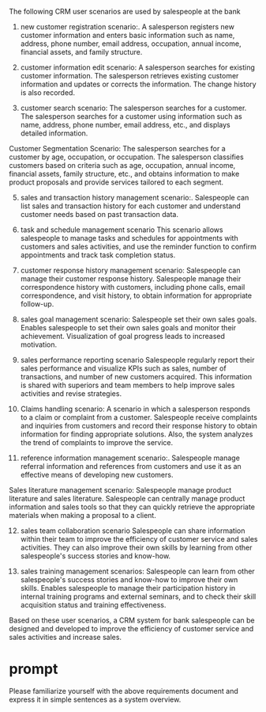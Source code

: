 The following CRM user scenarios are used by salespeople at the bank

1. new customer registration scenario:.
A salesperson registers new customer information and enters basic information such as name, address, phone number, email address, occupation, annual income, financial assets, and family structure.

2. customer information edit scenario: A salesperson searches for existing customer information.
The salesperson retrieves existing customer information and updates or corrects the information. The change history is also recorded.

3. customer search scenario: The salesperson searches for a customer.
The salesperson searches for a customer using information such as name, address, phone number, email address, etc., and displays detailed information.

Customer Segmentation Scenario: The salesperson searches for a customer by age, occupation, or occupation.
The salesperson classifies customers based on criteria such as age, occupation, annual income, financial assets, family structure, etc., and obtains information to make product proposals and provide services tailored to each segment.

5. sales and transaction history management scenario:.
Salespeople can list sales and transaction history for each customer and understand customer needs based on past transaction data.

6. task and schedule management scenario
This scenario allows salespeople to manage tasks and schedules for appointments with customers and sales activities, and use the reminder function to confirm appointments and track task completion status.

7. customer response history management scenario: Salespeople can manage their customer response history.
Salespeople manage their correspondence history with customers, including phone calls, email correspondence, and visit history, to obtain information for appropriate follow-up.

8. sales goal management scenario: Salespeople set their own sales goals.
Enables salespeople to set their own sales goals and monitor their achievement. Visualization of goal progress leads to increased motivation.

9. sales performance reporting scenario
Salespeople regularly report their sales performance and visualize KPIs such as sales, number of transactions, and number of new customers acquired. This information is shared with superiors and team members to help improve sales activities and revise strategies.

10. Claims handling scenario: A scenario in which a salesperson responds to a claim or complaint from a customer.
Salespeople receive complaints and inquiries from customers and record their response history to obtain information for finding appropriate solutions. Also, the system analyzes the trend of complaints to improve the service.

11. reference information management scenario:.
Salespeople manage referral information and references from customers and use it as an effective means of developing new customers.

Sales literature management scenario: Salespeople manage product literature and sales literature.
Salespeople can centrally manage product information and sales tools so that they can quickly retrieve the appropriate materials when making a proposal to a client.

12. sales team collaboration scenario
Salespeople can share information within their team to improve the efficiency of customer service and sales activities. They can also improve their own skills by learning from other salespeople's success stories and know-how.

13. sales training management scenarios: Salespeople can learn from other salespeople's success stories and know-how to improve their own skills.
Enables salespeople to manage their participation history in internal training programs and external seminars, and to check their skill acquisition status and training effectiveness.

Based on these user scenarios, a CRM system for bank salespeople can be designed and developed to improve the efficiency of customer service and sales activities and increase sales.


# prompt
Please familiarize yourself with the above requirements document and express it in simple sentences as a system overview.